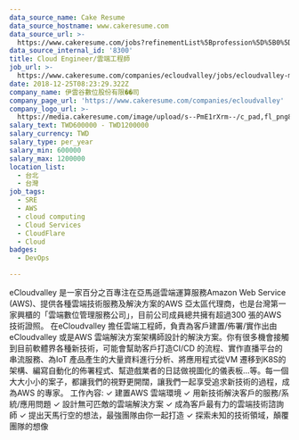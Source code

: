 ```yaml
---
data_source_name: Cake Resume
data_source_hostname: www.cakeresume.com
data_source_url: >-
  https://www.cakeresume.com/jobs?refinementList%5Bprofession%5D%5B0%5D=tech_devops&refi[…]5D=per_year&range%5Bsalary_range%5D%5Bmin%5D=1000000&page=2
data_source_internal_id: '8300'
title: Cloud Engineer/雲端工程師
job_url: >-
  https://www.cakeresume.com/companies/ecloudvalley/jobs/ecloudvalley-msp-cloud-engineer
date: 2018-12-25T08:23:29.322Z
company_name: 伊雲谷數位股份有限��司
company_page_url: 'https://www.cakeresume.com/companies/ecloudvalley'
company_logo_url: >-
  https://media.cakeresume.com/image/upload/s--PmE1rXrm--/c_pad,fl_png8,h_200,w_200/v1573020972/xwfdrgep6c3vtnxm1g2n.png
salary_text: TWD600000 - TWD1200000
salary_currency: TWD
salary_type: per_year
salary_min: 600000
salary_max: 1200000
location_list:
  - 台北
  - 台灣
job_tags:
  - SRE
  - AWS
  - cloud computing
  - Cloud Services
  - CloudFlare
  - Cloud
badges:
  - DevOps

---
```


eCloudvalley 是一家百分之百專注在亞馬遜雲端運算服務Amazon Web Service (AWS)、提供各種雲端技術服務及解決方案的AWS 亞太區代理商，也是台灣第一家興櫃的「雲端數位管理服務公司」，目前公司成員總共擁有超過300 張的AWS 技術證照。 在eCloudvalley 擔任雲端工程師，負責為客戶建置/佈署/實作出由eCloudvalley 或是AWS 雲端解決方案架構師設計的解決方案。你有很多機會接觸到目前軟體界各種新技術，可能會幫助客戶打造CI/CD 的流程、實作直播平台的串流服務、為IoT 產品產生的大量資料進行分析、將應用程式從VM 遷移到K8S的架構、編寫自動化的佈署程式、幫遊戲業者的日誌做視圖化的儀表板…等。每一個大大小小的案子，都讓我們的視野更開闊，讓我們一起享受追求新技術的過程，成為AWS 的專家。 工作內容: ✓ 建置AWS 雲端環境 ✓ 用新技術解決客戶的服務/系統/應用問題 ✓ 設計無可匹敵的雲端解決方案 ✓ 成為客戶最有力的雲端技術諮詢師 ✓ 提出天馬行空的想法，最強團隊由你一起打造 ✓ 探索未知的技術領域，顛覆團隊的想像